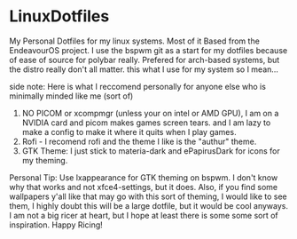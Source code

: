 # LinuxDotfiles
My Personal Dotfiles for my linux systems. Most of it Based from the EndeavourOS project. 
I use the bspwm git as a start for my dotfiles because of ease of source for polybar really. Prefered for arch-based systems, but the distro really don't all matter.
this what I use for my system so I mean... 

side note: Here is what I reccomend personally for anyone else who is minimally minded like me (sort of) 
1. NO PICOM or xcompmgr (unless your on intel or AMD GPU), I am on a NVIDIA card and picom makes games screen tears. and I am lazy to make a config to make it where it quits when I play games.
2. Rofi - I recomend rofi and the theme I like is the "authur" theme.
3. GTK Theme: I just stick to materia-dark and ePapirusDark for icons for my theming.

Personal Tip: Use lxappearance for GTK theming on bspwm. I don't know why that works and not xfce4-settings, but it does. 
Also, if you find some wallpapers y'all like that may go with this sort of theming, I would like to see them, I highly doubt this will be a large dotfile, but it would be cool anyways. I am not a big ricer at heart,
but I hope at least there is some some sort of inspiration. Happy Ricing!
